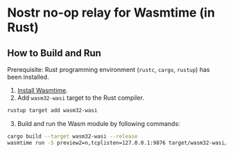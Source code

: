 # Nostr no-op relay for Wasmtime (in Rust)

## How to Build and Run
Prerequisite: Rust programming environment (`rustc`, `cargo`, `rustup`) has been installed.

1. [Install Wasmtime](https://wasmtime.dev/).
2. Add `wasm32-wasi` target to the Rust compiler.

```bash
rustup target add wasm32-wasi
```

3. Build and run the Wasm module by following commands: 

```bash
cargo build --target wasm32-wasi --release
wasmtime run -S preview2=n,tcplisten=127.0.0.1:9876 target/wasm32-wasi/release/noop-nrelay-wasmtime.wasm
```
